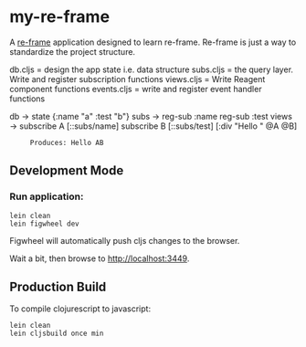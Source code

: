 # my-re-frame

A [re-frame](https://github.com/Day8/re-frame) application designed to learn re-frame.
Re-frame is just a way to standardize the project structure. 

db.cljs = design the app state i.e. data structure
subs.cljs = the query layer. Write and register subscription functions
views.cljs = Write Reagent component functions
events.cljs = write and register event handler functions 

db -> state {:name "a" :test "b"}
subs -> reg-sub :name
        reg-sub :test
views -> subscribe A [::subs/name]
         subscribe B [::subs/test]
         [:div "Hello " @A @B]
         
         Produces: Hello AB

## Development Mode

### Run application:

```
lein clean
lein figwheel dev
```

Figwheel will automatically push cljs changes to the browser.

Wait a bit, then browse to [http://localhost:3449](http://localhost:3449).

## Production Build


To compile clojurescript to javascript:

```
lein clean
lein cljsbuild once min
```
